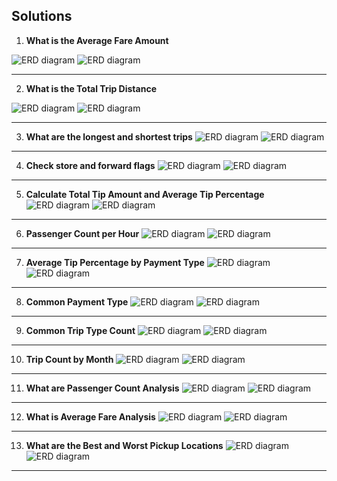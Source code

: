 ## Solutions

1. **What is the Average Fare Amount**

![ERD diagram](images/1.png)
![ERD diagram](images/1a.png)
***
2. **What is the Total Trip Distance**

![ERD diagram](images/2.png)
![ERD diagram](images/2a.png)
***
3. **What are the longest and shortest trips**
![ERD diagram](images/3.png)
![ERD diagram](images/3a.png)
***
4. **Check store and forward flags**
![ERD diagram](images/4.png)
![ERD diagram](images/4a.png)
***   
5. **Calculate Total Tip Amount and Average Tip Percentage**
![ERD diagram](images/5.png)
![ERD diagram](images/5a.png)
***
6. **Passenger Count per Hour**
![ERD diagram](images/6.png)
![ERD diagram](images/6a.png)
***
7. **Average Tip Percentage by Payment Type**
![ERD diagram](images/7.png)
![ERD diagram](images/7a.png)
***
8. **Common Payment Type**
![ERD diagram](images/8.png)
![ERD diagram](images/8a.png)
***
9.  **Common Trip Type Count**
![ERD diagram](images/9.png)
![ERD diagram](images/9a.png)
***
10. **Trip Count by Month**
![ERD diagram](images/10.png)
![ERD diagram](images/10a.png)
***
11. **What are Passenger Count Analysis**
![ERD diagram](images/11.png)
![ERD diagram](images/11a.png)
***
12. **What is Average Fare Analysis**
![ERD diagram](images/12.png)
![ERD diagram](images/12a.png)
***
13. **What are the Best and Worst Pickup Locations**
![ERD diagram](images/13.png)
![ERD diagram](images/13a.png)
***
